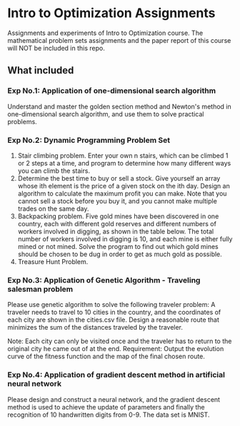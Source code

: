 # Intro to Optimization Assignments

Assignments and experiments of Intro to Optimization course. The mathematical problem sets assignments and the paper report of this course will NOT be included in this  repo.

## What included

### Exp No.1: Application of one-dimensional search algorithm

Understand and master the golden section method and Newton's method in one-dimensional search algorithm, and use them to solve practical problems.

### Exp No.2: Dynamic Programming Problem Set

1.  Stair climbing problem. Enter your own n stairs, which can be climbed 1 or 2 steps at a time, and program to determine how many different ways you can climb the stairs.
2. Determine the best time to buy or sell a stock. Give yourself an array whose ith element is the price of a given stock on the ith day. Design an algorithm to calculate the maximum profit you can make. Note that you cannot sell a stock before you buy it, and you cannot make multiple trades on the same day.
3. Backpacking problem. Five gold mines have been discovered in one country, each with different gold reserves and different numbers of workers involved in digging, as shown in the table below. The total number of workers involved in digging is 10, and each mine is either fully mined or not mined. Solve the program to find out which gold mines should be chosen to be dug in order to get as much gold as possible.
4. Treasure Hunt Problem.

### Exp No.3: Application of Genetic Algorithm - Traveling salesman problem

Please use genetic algorithm to solve the following traveler problem:
A traveler needs to travel to 10 cities in the country, and the coordinates of each city are shown in the cities.csv file. Design a reasonable route that minimizes the sum of the distances traveled by the traveler. 

Note: Each city can only be visited once and the traveler has to return to the original city he came out of at the end.
Requirement: Output the evolution curve of the fitness function and the map of the final chosen route.

### Exp No.4: Application of gradient descent method in artificial neural network

Please design and construct a neural network, and the gradient descent method is used to achieve the update of parameters and finally the recognition of 10 handwritten digits from 0-9. The data set is MNIST.

